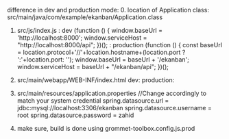 difference in dev and production mode:
0. location of Application class:
    src/main/java/com/example/ekanban/Application.class

1.  src/js/index.js
    : dev
        (function () {
          window.baseUrl = 'http://localhost:8000';
          window.serviceHost = "http://localhost:8000/api";
        })();
    : production
        (function () {
          const baseUrl = location.protocol+'//'+location.hostname+(location.port ? ':'+location.port: '');
          window.baseUrl = baseUrl + '/ekanban';
          window.serviceHost = baseUrl + "/ekanban/api";
        })();

2.  src/main/webapp/WEB-INF/index.html
    dev:
        <script src="/static/index.js"></script>
    production:
        <script src="/ekanban/static/index.js"></script>

3.  src/main/resources/application.properties
    //Change accordingly to match your system credential
    spring.datasource.url = jdbc:mysql://localhost:3306/ekanban
    spring.datasource.username = root
    spring.datasource.password = zahid

4. make sure, build is done using grommet-toolbox.config.js.prod
